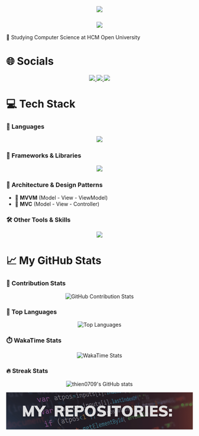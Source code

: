 <div align="center">
<h1 align="center">
    <img src="https://readme-typing-svg.herokuapp.com/?font=Sacramento&size=35&center=true&vCenter=true&width=500&height=70&duration=4000&lines=Hello+There!;+I'm+Xuan+Thien!;" />
</h1>
    <img src='https://quotes-github-readme.vercel.app/api?type=horizontal&layout=compact&theme=tokyonight'/>
</div>

<div>
    <p>🎒 Studying Computer Science at HCM Open University</p>
<!--     <p>🧑‍💻 Android Developer</p>
    <p>✅ Missions:</p>
    <ul>
        <li>Learning CS and Android Development (ongoing)</li>
        <li>Complete NIIS application, a programming learning application</li>
        <li>Complete the website to support learning methods 2-1-2 and 1-0-0 (done)</li>
    </ul> -->
</div>

# 🌐 Socials
<p align="center">
  <a href="https://www.facebook.com/7hi3n">
    <img src="https://img.shields.io/badge/Facebook-%231877F2.svg?logo=Facebook&logoColor=white" />
  </a>
  <a href="https://www.instagram.com/7hi3rv/">
    <img src="https://img.shields.io/badge/Instagram-%23E4405F.svg?logo=Instagram&logoColor=white" />
  </a>
  <a href="mailto:xuanthien0709@gmail.com">
    <img src="https://img.shields.io/badge/Email-D14836?logo=gmail&logoColor=white" />
  </a>
</p>

# 💻 Tech Stack

### 🧠 Languages
<div align="center">
    <img src="https://skillicons.dev/icons?i=kotlin,javascript,java,cpp" /><br>
</div>

### 🧩 Frameworks & Libraries
<div align="center">
  <img src="https://skillicons.dev/icons?i=react,spring" />
</div>

### 🧱 Architecture & Design Patterns
- 🧭 **MVVM** (Model - View - ViewModel)
- 🧮 **MVC** (Model - View - Controller)

### 🛠️ Other Tools & Skills
<div align="center">
    <img src="https://skillicons.dev/icons?i=git,neovim,arch,linux,aws,firebase,postman,mysql" />
    <br>
</div>

# 📈 My GitHub Stats

### 🧮 Contribution Stats
<p align="center">
  <img src="https://github-readme-stats.vercel.app/api?username=thien0709&include_all_commits=true&show_icons=true&theme=tokyonight" alt="GitHub Contribution Stats" />
</p>

### 🧠 Top Languages
<p align="center">
  <img src="https://github-readme-stats.vercel.app/api/top-langs/?username=thien0709&layout=compact&theme=tokyonight" alt="Top Languages" />
</p>

### ⏱️ WakaTime Stats
<p align="center">
  <img src="https://github-readme-stats.vercel.app/api/wakatime?username=thien0709&layout=compact&theme=tokyonight" alt="WakaTime Stats" />
</p>

### 🔥 Streak Stats
<p align="center">
    <img src="https://github-readme-streak-stats.herokuapp.com/?user=thien0709&amp;theme=tokyonight" alt="thien0709's GitHub stats">
</p>


![Image](projects.png "project")
